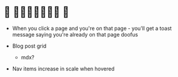 # 🚧 👀👀👀👀👀👀👀 🚧

- When you click a page and you're on that page - you'll get a toast message saying you're already on that page doofus

- Blog post grid

  - mdx?

- Nav items increase in scale when hovered
